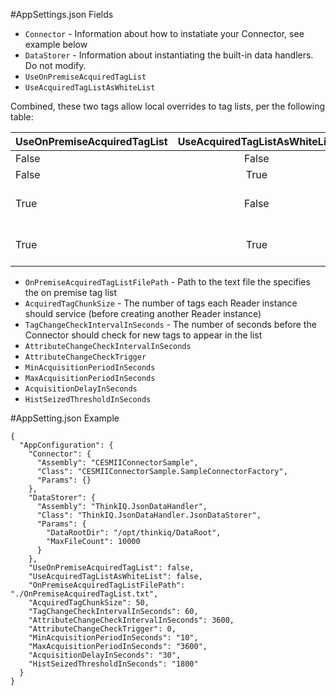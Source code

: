 ﻿#AppSettings.json Fields

- `Connector` - Information about how to instatiate your Connector, see example below
- `DataStorer` - Information about instantiating the built-in data handlers. Do not modify.
- `UseOnPremiseAcquiredTagList`
- `UseAcquiredTagListAsWhiteList`

Combined, these two tags allow local overrides to tag lists, per the following table:

| UseOnPremiseAcquiredTagList | UseAcquiredTagListAsWhiteList  | Result            |
| :-------------------------- | :----------------------------: | ----------------: |
| False                       | False                          | Cloud configured  |
| False                       | True                           | Cloud configured  |
| True                        | False                          | Uses OnPremiseAcquiredTagListFilePath, but show all tags in the Cloud   |
| True                        | True                           | Uses OnPremiseAcquiredTagListFilePath, hides other tags from the Cloud  |

- `OnPremiseAcquiredTagListFilePath` - Path to the text file the specifies the on premise tag list
- `AcquiredTagChunkSize` - The number of tags each Reader instance should service (before creating another Reader instance)
- `TagChangeCheckIntervalInSeconds` - The number of seconds before the Connector should check for new tags to appear in the list
- `AttributeChangeCheckIntervalInSeconds`
- `AttributeChangeCheckTrigger`
- `MinAcquisitionPeriodInSeconds`
- `MaxAcquisitionPeriodInSeconds`
- `AcquisitionDelayInSeconds`
- `HistSeizedThresholdInSeconds`

#AppSetting.json Example
```
{
  "AppConfiguration": {
    "Connector": {
      "Assembly": "CESMIIConnectorSample",
      "Class": "CESMIIConnectorSample.SampleConnectorFactory",
      "Params": {}
    },
    "DataStorer": {
      "Assembly": "ThinkIQ.JsonDataHandler",
      "Class": "ThinkIQ.JsonDataHandler.JsonDataStorer",
      "Params": {
        "DataRootDir": "/opt/thinkiq/DataRoot",
        "MaxFileCount": 10000
      }
    },
    "UseOnPremiseAcquiredTagList": false,
    "UseAcquiredTagListAsWhiteList": false,
    "OnPremiseAcquiredTagListFilePath": "./OnPremiseAcquiredTagList.txt",
    "AcquiredTagChunkSize": 50,
    "TagChangeCheckIntervalInSeconds": 60,
    "AttributeChangeCheckIntervalInSeconds": 3600,
    "AttributeChangeCheckTrigger": 0,
    "MinAcquisitionPeriodInSeconds": "10",
    "MaxAcquisitionPeriodInSeconds": "3600",
    "AcquisitionDelayInSeconds": "30",
    "HistSeizedThresholdInSeconds": "1800"
  }
}
```